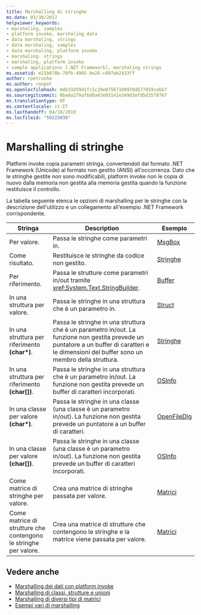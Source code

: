 ```yaml
---
title: Marshalling di stringhe
ms.date: 03/30/2017
helpviewer_keywords:
- marshaling, samples
- platform invoke, marshaling data
- data marshaling, strings
- data marshaling, samples
- data marshaling, platform invoke
- marshaling. strings
- marshaling, platform invoke
- sample applications [.NET Framework], marshaling strings
ms.assetid: e21b078b-70fb-4905-be26-c097ab2433ff
author: rpetrusha
ms.author: ronpet
ms.openlocfilehash: 0db33d59d1fc1c19e07567108970db77059cebb7
ms.sourcegitcommit: 0be8a279af6d8a43e03141e349d3efd5d35f8767
ms.translationtype: HT
ms.contentlocale: it-IT
ms.lasthandoff: 04/18/2019
ms.locfileid: "59223030"
---
```

# <a name="marshaling-strings"></a>Marshalling di stringhe
Platform invoke copia parametri stringa, convertendoli dal formato .NET Framework (Unicode) al formato non gestito (ANSI) all'occorrenza. Dato che le stringhe gestite non sono modificabili, platform invoke non le copia di nuovo dalla memoria non gestita alla memoria gestita quando la funzione restituisce il controllo.  
  
 La tabella seguente elenca le opzioni di marshalling per le stringhe con la descrizione dell'utilizzo e un collegamento all'esempio .NET Framework corrispondente.  
  
|Stringa|Description|Esempio|  
|------------|-----------------|------------|  
|Per valore.|Passa le stringhe come parametri in.|[MsgBox](msgbox-sample.md)|  
|Come risultato.|Restituisce le stringhe da codice non gestito.|[Stringhe](https://docs.microsoft.com/previous-versions/dotnet/netframework-4.0/e765dyyy(v=vs.100))|  
|Per riferimento.|Passa le strutture come parametri in/out tramite <xref:System.Text.StringBuilder>.|[Buffer](https://docs.microsoft.com/previous-versions/dotnet/netframework-4.0/x3txb6xc(v=vs.100))|  
|In una struttura per valore.|Passa le stringhe in una struttura che è un parametro in.|[Struct](https://docs.microsoft.com/previous-versions/dotnet/netframework-4.0/eadtsekz(v=vs.100))|  
|In una struttura per riferimento **(char\*)**.|Passa le stringhe in una struttura che è un parametro in/out. La funzione non gestita prevede un puntatore a un buffer di caratteri e le dimensioni del buffer sono un membro della struttura.|[Stringhe](https://docs.microsoft.com/previous-versions/dotnet/netframework-4.0/e765dyyy(v=vs.100))|  
|In una struttura per riferimento **(char[])**.|Passa le stringhe in una struttura che è un parametro in/out. La funzione non gestita prevede un buffer di caratteri incorporati.|[OSInfo](https://docs.microsoft.com/previous-versions/dotnet/netframework-4.0/795sy883(v=vs.100))|  
|In una classe per valore **(char\*)**.|Passa le stringhe in una classe (una classe è un parametro in/out). La funzione non gestita prevede un puntatore a un buffer di caratteri.|[OpenFileDlg](https://docs.microsoft.com/previous-versions/dotnet/netframework-4.0/w5tyztk9(v=vs.100))|  
|In una classe per valore **(char[])**.|Passa le stringhe in una classe (una classe è un parametro in/out). La funzione non gestita prevede un buffer di caratteri incorporati.|[OSInfo](https://docs.microsoft.com/previous-versions/dotnet/netframework-4.0/795sy883(v=vs.100))|  
|Come matrice di stringhe per valore.|Crea una matrice di stringhe passata per valore.|[Matrici](marshaling-different-types-of-arrays.md)|  
|Come matrice di strutture che contengono le stringhe per valore.|Crea una matrice di strutture che contengono le stringhe e la matrice viene passata per valore.|[Matrici](marshaling-different-types-of-arrays.md)|  
  
## <a name="see-also"></a>Vedere anche

- [Marshalling dei dati con platform invoke](marshaling-data-with-platform-invoke.md)
- [Marshalling di classi, strutture e unioni](marshaling-classes-structures-and-unions.md)
- [Marshalling di diversi tipi di matrici](marshaling-different-types-of-arrays.md)
- [Esempi vari di marshalling](https://docs.microsoft.com/previous-versions/dotnet/netframework-4.0/ss9sb93t(v=vs.100))
